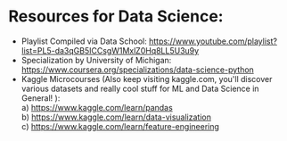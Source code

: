 # Resources for Data Science:
- Playlist Compiled via Data School: https://www.youtube.com/playlist?list=PL5-da3qGB5ICCsgW1MxlZ0Hq8LL5U3u9y
- Specialization by University of Michigan: https://www.coursera.org/specializations/data-science-python
- Kaggle Microcourses (Also keep visiting kaggle.com, you'll discover various datasets and really cool stuff for ML and Data Science in General! ):<br>
  a) https://www.kaggle.com/learn/pandas <br>
  b) https://www.kaggle.com/learn/data-visualization <br>
  c) https://www.kaggle.com/learn/feature-engineering
